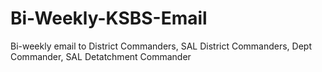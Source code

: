 # Bi-Weekly-KSBS-Email
 Bi-weekly email to District Commanders, SAL District Commanders, Dept Commander, SAL Detatchment Commander
